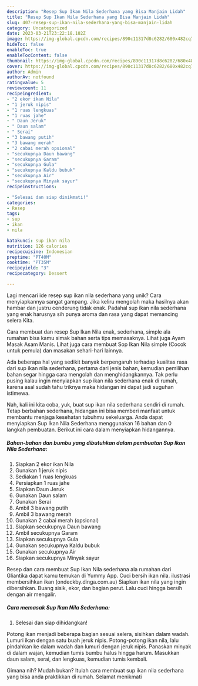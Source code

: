 ```yaml
---
description: "Resep Sup Ikan Nila Sederhana yang Bisa Manjain Lidah"
title: "Resep Sup Ikan Nila Sederhana yang Bisa Manjain Lidah"
slug: 407-resep-sup-ikan-nila-sederhana-yang-bisa-manjain-lidah
category: Uncategorized
date: 2023-03-21T23:22:18.102Z
image: https://img-global.cpcdn.com/recipes/890c11317d8c6282/680x482cq70/sup-ikan-nila-sederhana-foto-resep-utama.jpg
hideToc: false
enableToc: true
enableTocContent: false
thumbnail: https://img-global.cpcdn.com/recipes/890c11317d8c6282/680x482cq70/sup-ikan-nila-sederhana-foto-resep-utama.jpg
cover: https://img-global.cpcdn.com/recipes/890c11317d8c6282/680x482cq70/sup-ikan-nila-sederhana-foto-resep-utama.jpg
author: Admin
authorAv: notfound
ratingvalue: 5
reviewcount: 11
recipeingredient:
- "2 ekor ikan Nila"
- "1 jeruk nipis"
- "1 ruas lengkuas"
- "1 ruas jahe"
- " Daun Jeruk"
- " Daun salam"
- " Serai"
- "3 bawang putih"
- "3 bawang merah"
- "2 cabai merah opsional"
- "secukupnya Daun bawang"
- "secukupnya Garam"
- "secukupnya Gula"
- "secukupnya Kaldu bubuk"
- "secukupnya Air"
- "secukupnya Minyak sayur"
recipeinstructions:

- "Selesai dan siap dinikmati!"
categories:
- Resep
tags:
- sup
- ikan
- nila

katakunci: sup ikan nila 
nutrition: 126 calories
recipecuisine: Indonesian
preptime: "PT40M"
cooktime: "PT35M"
recipeyield: "3"
recipecategory: Dessert

---
```





Lagi mencari ide resep sup ikan nila sederhana yang unik? Cara menyiapkannya sangat gampang. Jika keliru mengolah maka hasilnya akan hambar dan justru cenderung tidak enak. Padahal sup ikan nila sederhana yang enak harusnya sih punya aroma dan rasa yang dapat memancing selera Kita.





Cara membuat dan resep Sup Ikan Nila enak, sederhana, simple ala rumahan bisa kamu simak bahan serta tips memasaknya. Lihat juga Ayam Masak Asam Manis. Lihat juga cara membuat Sop Ikan Nila simple (Cocok untuk pemula) dan masakan sehari-hari lainnya.

Ada beberapa hal yang sedikit banyak berpengaruh terhadap kualitas rasa dari sup ikan nila sederhana, pertama dari jenis bahan, kemudian pemilihan bahan segar hingga cara mengolah dan menghidangkannya. Tak perlu pusing kalau ingin menyiapkan sup ikan nila sederhana enak di rumah, karena asal sudah tahu triknya maka hidangan ini dapat jadi suguhan istimewa.






Nah, kali ini kita coba, yuk, buat sup ikan nila sederhana sendiri di rumah. Tetap berbahan sederhana, hidangan ini bisa memberi manfaat untuk membantu menjaga kesehatan tubuhmu sekeluarga. Anda dapat menyiapkan Sup Ikan Nila Sederhana menggunakan 16 bahan dan 0 langkah pembuatan. Berikut ini cara dalam menyiapkan hidangannya.

<!--inarticleads1-->

##### Bahan-bahan dan bumbu yang dibutuhkan dalam pembuatan Sup Ikan Nila Sederhana:

1. Siapkan 2 ekor ikan Nila
1. Gunakan 1 jeruk nipis
1. Sediakan 1 ruas lengkuas
1. Persiapkan 1 ruas jahe
1. Siapkan  Daun Jeruk
1. Gunakan  Daun salam
1. Gunakan  Serai
1. Ambil 3 bawang putih
1. Ambil 3 bawang merah
1. Gunakan 2 cabai merah (opsional)
1. Siapkan secukupnya Daun bawang
1. Ambil secukupnya Garam
1. Siapkan secukupnya Gula
1. Gunakan secukupnya Kaldu bubuk
1. Gunakan secukupnya Air
1. Siapkan secukupnya Minyak sayur


Resep dan cara membuat Sup Ikan Nila sederhana ala rumahan dari Gliantika dapat kamu temukan di Yummy App. Cuci bersih ikan nila. ilustrasi membersihkan ikan (ondeckby.dinga.com.au) Siapkan ikan nila yang ingin dibersihkan. Buang sisik, ekor, dan bagian perut. Lalu cuci hingga bersih dengan air mengalir. 

<!--inarticleads2-->

##### Cara memasak Sup Ikan Nila Sederhana:


1. Selesai dan siap dihidangkan!

Potong ikan menjadi beberapa bagian sesuai selera, sisihkan dalam wadah. Lumuri ikan dengan satu buah jeruk nipis. Potong-potong ikan nila, lalu pindahkan ke dalam wadah dan lumuri dengan jeruk nipis. Panaskan minyak di dalam wajan, kemudian tumis bumbu halus hingga harum. Masukkan daun salam, serai, dan lengkuas, kemudian tumis kembali. 

Gimana nih? Mudah bukan? Itulah cara membuat sup ikan nila sederhana yang bisa anda praktikkan di rumah. Selamat menikmati
